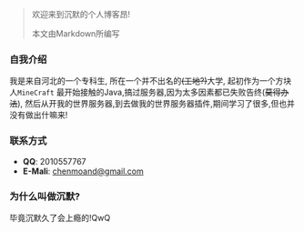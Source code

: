 > 欢迎来到沉默的个人博客昂!
>
> 本文由Markdown所编写

### 自我介绍

我是来自河北的一个专科生, 所在一个并不出名的~~(工地?)~~大学, 起初作为一个方块人```MineCraft``` 最开始接触的Java,搞过服务器,因为太多因素都已失败告终(~~莫得办法~~), 然后从开我的世界服务器,到去做我的世界服务器插件,期间学习了很多,但也并没有做出什嘛来!

### 联系方式

* **QQ**: 2010557767
* **E-Mali**: chenmoand@gmail.com

### 为什么叫做沉默?

毕竟沉默久了会上瘾的!QwQ
